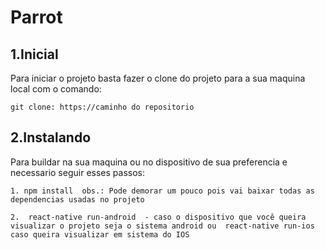 # Parrot

## 1.Inicial
Para iniciar o projeto basta fazer o clone do projeto para a sua maquina local com o comando:
```
git clone: https://caminho do repositorio
```
## 2.Instalando
Para buildar na sua maquina ou no dispositivo de sua preferencia e necessario seguir esses passos:
```
1. npm install  obs.: Pode demorar um pouco pois vai baixar todas as dependencias usadas no projeto

2.  react-native run-android  - caso o dispositivo que você queira visualizar o projeto seja o sistema android ou  react-native run-ios caso queira visualizar em sistema do IOS
```

